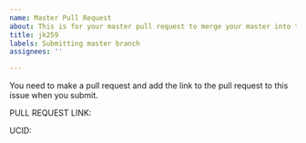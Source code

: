 ```yaml
---
name: Master Pull Request
about: This is for your master pull request to merge your master into this repo.
title: jk259
labels: Submitting master branch
assignees: ''

---
```


You need to make a pull request and add the link to the pull request to this issue when you submit.  

PULL REQUEST LINK:

UCID:
